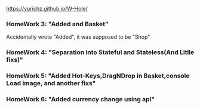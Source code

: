 https://yurichz.github.io/W-Hole/

<h3>HomeWork 3: "Added and Basket"</h3>
Accidentally wrote "Added", it was supposed to be "Shop"
<h3>HomeWork 4: "Separation into Stateful and Stateless(And Litlle fixs)"</h3>
<h3>HomeWork 5: "Added Hot-Keys,DragNDrop in Basket,console Load image, and another fixs"</h3>
<h3>HomeWork 6: "Added currency change using api"</h3>
